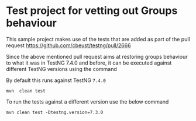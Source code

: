 # Test project for vetting out Groups behaviour

This sample project makes use of the tests that are added as part of the pull request https://github.com/cbeust/testng/pull/2666

Since the above mentioned pull request aims at restoring 
groups behaviour to what it was in TestNG 7.4.0 and before, 
it can be executed against different TestNG versions using the command 

By default this runs against TestNG `7.4.0`
```
mvn  clean test
```

To run the tests against a different version use the below command 

```
mvn clean test -Dtestng.version=7.3.0
```